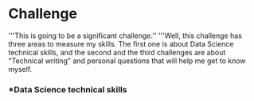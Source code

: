 # Challenge
'''This is going to be a significant challenge.''
'''Well, this challenge has three areas to measure my skills. The first one is about Data Science technical skills, and the second and the third challenges are about "Technical writing" and personal questions that will help me get to know myself.

### *Data Science technical skills
